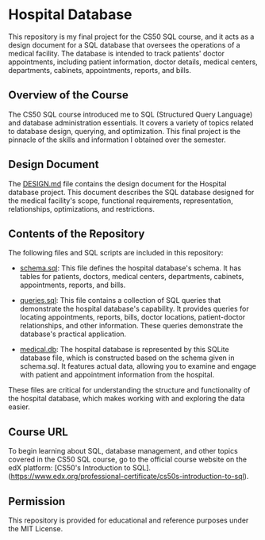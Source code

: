 # Hospital Database

This repository is my final project for the CS50 SQL course, and it acts as a design document for a SQL database that oversees the operations of a medical facility. The database is intended to track patients' doctor appointments, including patient information, doctor details, medical centers, departments, cabinets, appointments, reports, and bills.

## Overview of the Course

The CS50 SQL course introduced me to SQL (Structured Query Language) and database administration essentials. It covers a variety of topics related to database design, querying, and optimization. This final project is the pinnacle of the skills and information I obtained over the semester.


## Design Document

The [DESIGN.md](DESIGN.md) file contains the design document for the Hospital database project. This document describes the SQL database designed for the medical facility's scope, functional requirements, representation, relationships, optimizations, and restrictions.

## Contents of the Repository

The following files and SQL scripts are included in this repository:

- [schema.sql](schema.sql): This file defines the hospital database's schema. It has tables for patients, doctors, medical centers, departments, cabinets, appointments, reports, and bills.
  
- [queries.sql](queries.sql): This file contains a collection of SQL queries that demonstrate the hospital database's capability. It provides queries for locating appointments, reports, bills, doctor locations, patient-doctor relationships, and other information. These queries demonstrate the database's practical application.

- [medical.db](medical.db): The hospital database is represented by this SQLite database file, which is constructed based on the schema given in schema.sql. It features actual data, allowing you to examine and engage with patient and appointment information from the hospital.

These files are critical for understanding the structure and functionality of the hospital database, which makes working with and exploring the data easier.

## Course URL

To begin learning about SQL, database management, and other topics covered in the CS50 SQL course, go to the official course website on the edX platform: [CS50's Introduction to SQL].(https://www.edx.org/professional-certificate/cs50s-introduction-to-sql).


## Permission

This repository is provided for educational and reference purposes under the MIT License.

